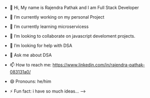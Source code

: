 - 👋 Hi, My name is Rajendra Pathak and I am Full Stack Developer

- 🔭 I’m currently working on my personal Project
- 🌱 I’m currently learning microservicess
- 👯 I’m looking to collaborate on javascript develoment projects.
- 🤔 I’m looking for help with DSA
- 💬 Ask me about DSA
- 📫 How to reach me: https://www.linkedin.com/in/rajendra-pathak-083131a0/
- 😄 Pronouns:  he/him
- ⚡ Fun fact: i have so much ideas...
-->
